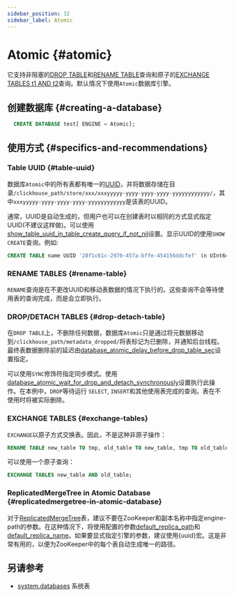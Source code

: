 ```yaml
---
sidebar_position: 32
sidebar_label: Atomic
---
```


# Atomic {#atomic}

它支持非阻塞的[DROP TABLE](#drop-detach-table)和[RENAME TABLE](#rename-table)查询和原子的[EXCHANGE TABLES t1 AND t2](#exchange-tables)查询。默认情况下使用`Atomic`数据库引擎。

## 创建数据库 {#creating-a-database}

``` sql
  CREATE DATABASE test[ ENGINE = Atomic];
```

## 使用方式 {#specifics-and-recommendations}

### Table UUID {#table-uuid}

数据库`Atomic`中的所有表都有唯一的[UUID](../../sql-reference/data-types/uuid.md)，并将数据存储在目录`/clickhouse_path/store/xxx/xxxyyyyy-yyyy-yyyy-yyyy-yyyyyyyyyyyy/`，其中`xxxyyyyy-yyyy-yyyy-yyyy-yyyyyyyyyyyy`是该表的UUID。

通常，UUID是自动生成的，但用户也可以在创建表时以相同的方式显式指定UUID(不建议这样做)。可以使用 [show_table_uuid_in_table_create_query_if_not_nil](../../operations/settings/settings.md#show_table_uuid_in_table_create_query_if_not_nil)设置。显示UUID的使用`SHOW CREATE`查询。例如:

```sql
CREATE TABLE name UUID '28f1c61c-2970-457a-bffe-454156ddcfef' (n UInt64) ENGINE = ...;
```

### RENAME TABLES {#rename-table}

`RENAME`查询是在不更改UUID和移动表数据的情况下执行的。这些查询不会等待使用表的查询完成，而是会立即执行。

### DROP/DETACH TABLES {#drop-detach-table}

在`DROP TABLE`上，不删除任何数据，数据库`Atomic`只是通过将元数据移动到`/clickhouse_path/metadata_dropped/`将表标记为已删除，并通知后台线程。最终表数据删除前的延迟由[database_atomic_delay_before_drop_table_sec](../../operations/server-configuration-parameters/settings.md#database_atomic_delay_before_drop_table_sec)设置指定。

可以使用`SYNC`修饰符指定同步模式。使用[database_atomic_wait_for_drop_and_detach_synchronously](../../operations/settings/settings.md#database_atomic_wait_for_drop_and_detach_synchronously)设置执行此操作。在本例中，`DROP`等待运行 `SELECT`, `INSERT`和其他使用表完成的查询。表在不使用时将被实际删除。

### EXCHANGE TABLES {#exchange-tables}

`EXCHANGE`以原子方式交换表。因此，不是这种非原子操作：

```sql
RENAME TABLE new_table TO tmp, old_table TO new_table, tmp TO old_table;
```
可以使用一个原子查询：

``` sql
EXCHANGE TABLES new_table AND old_table;
```

### ReplicatedMergeTree in Atomic Database {#replicatedmergetree-in-atomic-database}

对于[ReplicatedMergeTree](../table-engines/mergetree-family/replication.md#table_engines-replication)表，建议不要在ZooKeeper和副本名称中指定engine-path的参数。在这种情况下，将使用配置的参数[default_replica_path](../../operations/server-configuration-parameters/settings.md#default_replica_path)和[default_replica_name](../../operations/server-configuration-parameters/settings.md#default_replica_name)。如果要显式指定引擎的参数，建议使用{uuid}宏。这是非常有用的，以便为ZooKeeper中的每个表自动生成唯一的路径。

## 另请参考

-   [system.databases](../../operations/system-tables/databases.md) 系统表
